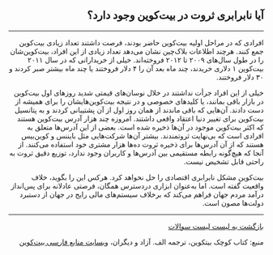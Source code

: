 <head><link rel="stylesheet" type="text/css" href="https://learnmeabitcoin.simorgh.me/assets/css/style.css"></head>
<div class="wrapper"><section>
<div dir="rtl">
    <br/>
    <h2 id="19">آیا نابرابری ثروت در بیت‌کوین وجود دارد؟</h2>
    <hr/>
    <p>افرادی که در مراحل اولیه بیت‌کوین حاضر بودند، فرصت داشتند تعداد زیادی بیت‌کوین جمع کنند. هرچند اطلاعات بلاک‌چین نشان می‌دهد تعداد زیادی از این افراد، بیت‌کوین‌شان را در طول سال‌های ۲۰۰۹ تا ۲۰۱۲ فروخته‌اند. خیلی از خریدارانی که در سال ۲۰۱۱ بیت‌کوین ۱ دلاری خریدند، چند ماه بعد آن را ۴ دلار فروختند یا چند ماه بیشتر صبر کردند و ۳۰ دلار فروختند.</p>
    <p>خیلی از این افراد جرأت نداشتند در خلال نوسان‌های قیمتی شدید روزهای اول بیت‌کوین در بازار باقی بمانند، یا کلید‌های خصوصی و در نتیجه بیت‌کوین‌هایشان را برای همیشه از دست دادند. آن‌هایی که باقی ماندند از همان روز اول از آن پشتیبانی کردند و به پتانسیل بیت‌کوین برای تغییر دنیا اعتقاد واقعی داشتند. امروزه چند هزار آدرس بیت‌کوین هستند که اکثر بیت‌کوین موجود در آن‌ها ذخیره شده است. بعضی از این آدرس‌ها متعلق به  افرادی است که بی‌نهایت ثروتمندند. بیشتر آن‌ها شرکت‌هایی مثل بایننس و کوین‌بیس هستند که از آن آدرس‌ها برای ذخیره ثروت ده‌ها هزار مشتری خود استفاده می‌کنند. از آنجا که هیچ‌گونه رابطه مستقیمی بین آدرس‌ها و کاربران وجود ندارد، توزیع دقیق ثروت به راحتی قابل تشخیص نیست.</p>
    <p>بیت‌کوین مشکل نابرابری اقتصادی را حل نخواهد کرد. هرکس این را بگوید، خلاف واقعیت گفته است. اما به‌عنوان ابزاری دردسترس همگان، فرصتی عادلانه برای پس‌انداز درآمد مردم جهان فراهم می‌کند که برخلاف سیستم‌های مالی رایج در جهان از دستبرد دولت‌ها مصون است.</p>
    <hr/>
    <a href="../FAQ">بازگشت به لیست لیست سوالات</a>
    <p>منبع: کتاب کوچک بیتکوین، ترجمه الف. آزاد و دیگران، <a href="https://bitcoind.me">وبسایت منابع فارسی بیت‌کوین</a></p>
</div>
    </section></div>
